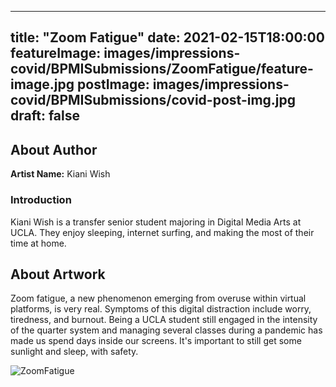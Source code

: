 
---
title: "Zoom Fatigue"
date: 2021-02-15T18:00:00
featureImage: images/impressions-covid/BPMISubmissions/ZoomFatigue/feature-image.jpg
postImage: images/impressions-covid/BPMISubmissions/covid-post-img.jpg
draft: false
---

## About Author

**Artist Name:** Kiani Wish 

### Introduction 
Kiani Wish is a transfer senior student majoring in Digital Media Arts at UCLA. They enjoy sleeping, internet surfing, and making the most of their time at home. 



## About Artwork
Zoom fatigue, a new phenomenon emerging from overuse within virtual platforms, is very real. Symptoms of this digital distraction include worry, tiredness, and burnout. Being a UCLA student still engaged in the intensity of the quarter system and managing several classes during a pandemic has made us spend days inside our screens. It's important to still get some sunlight and sleep, with safety. 



![ZoomFatigue](../../images/impressions-covid/BPMISubmissions/ZoomFatigue/ZoomFatigue.jpg)
